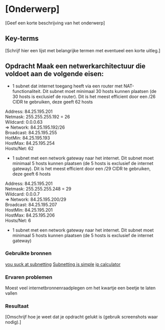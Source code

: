 # [Onderwerp]
[Geef een korte beschrijving van het onderwerp]

## Key-terms
[Schrijf hier een lijst met belangrijke termen met eventueel een korte uitleg.]

## Opdracht Maak een netwerkarchitectuur die voldoet aan de volgende eisen:

* 1 subnet dat internet toegang heeft via een router met NAT-functionaliteit. Dit subnet moet minimaal 30 hosts kunnen plaatsen (de 30 hosts is exclusief de router).
Dit is het meest efficient door een /26 CIDR te gebruiken, deze geeft 62 hosts

Address:   84.25.195.201         
Netmask:   255.255.255.192 = 26  
Wildcard:  0.0.0.63             
=>
Network:   84.25.195.192/26      
Broadcast: 84.25.195.255         
HotMin:   84.25.195.193       
HostMax:   84.25.195.254         
Hosts/Net: 62 

* 1 subnet met een network gateway naar het internet. Dit subnet moet minimaal 5 hosts kunnen plaatsen (de 5 hosts is exclusief de internet gateway).
Dit is het meest efficient door een /29 CIDR te gebruiken, deze geeft 6 hosts

Address:   84.25.195.201         
Netmask:   255.255.255.248 = 29  
Wildcard:  0.0.0.7               
=>
Network:   84.25.195.200/29      
Broadcast: 84.25.195.207         
HostMin:   84.25.195.201         
HostMax:   84.25.195.206        
Hosts/Net: 6   

* 1 subnet met een network gateway naar het internet. Dit subnet moet minimaal 5 hosts kunnen plaatsen (de 5 hosts is exclusief de internet gateway)

### Gebruikte bronnen
[you suck at subnetting](https://www.youtube.com/watch?v=5WfiTHiU4x8&list=PLIhvC56v63IKrRHh3gvZZBAGvsvOhwrRF)
[Subnetting is simple](https://www.youtube.com/watch?v=ecCuyq-Wprc)
[ip calculator](https://jodies.de/ipcalc?host=84.25.195.201&mask1=27&mask2=)

### Ervaren problemen
Moest veel internetbronnenraadplegen om het kwartje een beetje te laten vallen

### Resultaat
[Omschrijf hoe je weet dat je opdracht gelukt is (gebruik screenshots waar nodig).]
